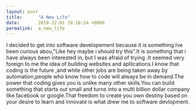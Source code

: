 ```yaml
---
layout: post
title:      "A New Life"
date:       2019-12-01 19:10:24 +0000
permalink:  a_new_life
---
```



I decided to get into software developement because it is something Ive been curious abou,"Like hey maybe i should try this".It is something that i have always been interested in, but I was afraid of trying .It seemed very foreign to me the idea of building websites and apllications.I know that coding is the future ,and while other jobs are being taken away by automation,people who know how to code will always be in demand.The power that coding gives you is unlike many other skills.You can build something that starts out small and turns into a multi billion dollar company like facebook or google.That freedom to create you own destiny based on your desire to learn and innovate is what drew me to software devlopment. 
